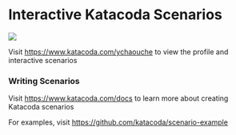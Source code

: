 # Interactive Katacoda Scenarios

[![](http://shields.katacoda.com/katacoda/ychaouche/count.svg)](https://www.katacoda.com/ychaouche "Get your profile on Katacoda.com")

Visit https://www.katacoda.com/ychaouche to view the profile and interactive scenarios

### Writing Scenarios
Visit https://www.katacoda.com/docs to learn more about creating Katacoda scenarios

For examples, visit https://github.com/katacoda/scenario-example
